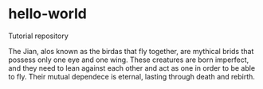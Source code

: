 # hello-world
Tutorial repository

The Jian, alos known as the birdas that fly together, are mythical brids that possess only one eye and one wing. These creatures are born imperfect, and they need to lean against each other and act as one in order to be able to fly. Their mutual dependece is eternal, lasting through death and rebirth. 
